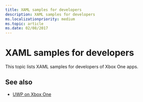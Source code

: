 ```yaml
---
title: XAML samples for developers
description: XAML samples for developers
ms.localizationpriority: medium
ms.topic: article
ms.date: 02/08/2017
---
```

# XAML samples for developers

This topic lists XAML samples for developers of Xbox One apps.

## See also
- [UWP on Xbox One](index.md)

